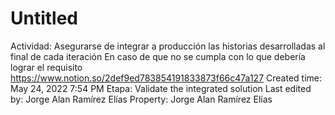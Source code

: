 # Untitled

Actividad: Asegurarse de integrar a producción las historias desarrolladas al final de cada iteración
En caso de que no se cumpla con lo que debería lograr el requisito
https://www.notion.so/2def9ed783854191833873f66c47a127
Created time: May 24, 2022 7:54 PM
Etapa: Validate the integrated solution
Last edited by: Jorge Alan Ramírez Elías
Property: Jorge Alan Ramírez Elías